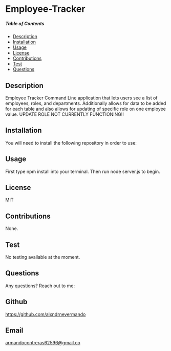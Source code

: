 # Employee-Tracker
  
  ##### Table of Contents  
  * [Description](#description)  
  * [Installation](#installation)
  * [Usage](#usage)  
  * [License](#license)  
  * [Contributions](#contributor)  
  * [Test](#github)  
  * [Questions](#questions)  


  ## Description
 Employee Tracker Command Line application that lets users see a list of employees, roles, and departments. Additionally allows for data to be added for each table and also allows for updating of specific role on one employee value. UPDATE ROLE NOT CURRENTLY FUNCTIONING!!

  ## Installation
  You will need to install the following repository in order to use: 

  ## Usage
  First type npm install  into your terminal. Then run node server.js to begin.

  ## License
  MIT

  ## Contributions
  None.

  ## Test
  No testing available at the moment.

  ## Questions
  Any questions? Reach out to me:
  ## Github
  https://github.com/alxndrnevermando
  ## Email
  armandocontreras62596@gmail.co
